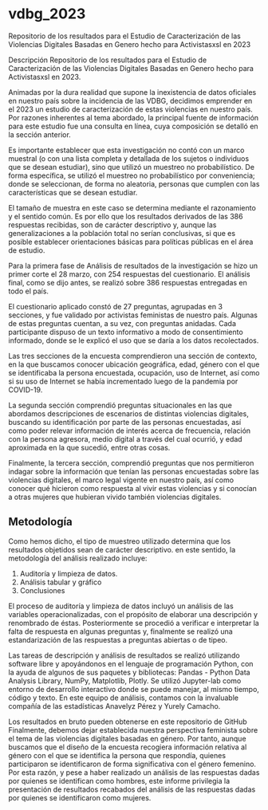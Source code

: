 # vdbg_2023
Repositorio de los resultados para el Estudio de Caracterización de las Violencias Digitales Basadas en Genero hecho para Activistasxsl en 2023

Descripción
Repositorio de los resultados para el Estudio de Caracterización de las Violencias Digitales Basadas en Genero hecho para Activistasxsl en 2023.

Animadas por la dura realidad que supone la inexistencia de datos oficiales en nuestro país sobre la incidencia de las VDBG, decidimos emprender en el 2023 un estudio de caracterización de estas violencias en nuestro país. Por razones inherentes al tema abordado, la principal fuente de información para este estudio fue una consulta en línea, cuya composición se detalló en la sección anterior.

Es importante establecer que esta investigación no contó con un marco muestral (o con una lista completa y detallada de los sujetos o individuos que se desean estudiar), sino que utilizó un muestreo no probabilístico. De forma específica, se utilizó el muestreo no probabilístico por conveniencia; donde se seleccionan, de forma no aleatoria, personas que cumplen con las características que se desean estudiar.

El tamaño de muestra en este caso se determina mediante el razonamiento y el sentido común. Es por ello que los resultados derivados de las 386 respuestas recibidas, son de carácter descriptivo y, aunque las generalizaciones a la población total no serían conclusivas, si que es posible establecer orientaciones básicas para políticas públicas en el área de estudio.

Para la primera fase de Análisis de resultados de la investigación se hizo un primer corte el 28 marzo, con 254 respuestas del cuestionario. El análisis final, como se dijo antes, se realizó sobre 386 respuestas entregadas en todo el país.

El cuestionario aplicado constó de 27 preguntas, agrupadas en 3 secciones, y fue validado por activistas feministas de nuestro país. Algunas de estas preguntas cuentan, a su vez, con preguntas anidadas. Cada participante dispuso de un texto informativo a modo de consentimiento informado, donde se le explicó el uso que se daría a los datos recolectados.

Las tres secciones de la encuesta comprendieron una sección de contexto, en la que buscamos conocer ubicación geográfica, edad, género con el que se identificaba la persona encuestada, ocupación, uso de Internet, así como si su uso de Internet se había incrementado luego de la pandemia por COVID-19. 

La segunda sección comprendió preguntas situacionales en las que abordamos descripciones de escenarios de distintas violencias digitales, buscando su identificación por parte de las personas encuestadas, así como poder relevar información de interés acerca de frecuencia, relación con la persona agresora, medio digital a través del cual ocurrió, y edad aproximada en la que sucedió, entre otras cosas.

Finalmente, la tercera sección, comprendió preguntas que nos permitieron indagar sobre la información que tenían las personas encuestadas sobre las violencias digitales, el marco legal vigente en nuestro país, así como conocer qué hicieron como respuesta al vivir estas violencias y si conocían a otras mujeres que hubieran vivido también violencias digitales.

## Metodología
Como hemos dicho, el tipo de muestreo utilizado determina que los resultados objetidos sean de carácter descriptivo. en este sentido, la metodología del análisis realizado incluye:

1. Auditoría y limpieza de datos.
2. Análisis tabular y gráfico
3. Conclusiones

El proceso de auditoría y limpieza de datos incluyó un análisis de las variables operacionalizadas, con el propósito de elaborar una descripción y renombrado de éstas. Posteriormente se procedió a verificar e interpretar la falta de respuesta en algunas preguntas y, finalmente se realizó una estandarización de las respuestas a preguntas abiertas o de tipeo.

Las tareas de descripción y análisis de resultados se realizó utilizando software libre y apoyándonos en el lenguaje de programación Python, con la ayuda de algunos de sus paquetes y bibliotecas: Pandas - Python Data Analysis Library, NumPy, Matplotlib, Plotly. Se utilizó Jupyter-lab como entorno de desarrollo interactivo donde se puede manejar, al mismo tiempo, código y texto. En este equipo de análisis, contamos con la invaluable compañía de las estadísticas Anavelyz Pérez y Yurely Camacho.

Los resultados en bruto pueden obtenerse en este repositorio de GitHub Finalmente, debemos dejar establecida nuestra perspectiva feminista sobre el tema de las violencias digitales basadas en género. Por tanto, aunque buscamos que el diseño de la encuesta recogiera información relativa al género con el que se identifica la persona que respondía, quienes participaron se identificaron de forma significativa con el género femenino. Por esta razón, y pese a haber realizado un análisis de las respuestas dadas por quienes se identifican como hombres, este informe privilegia la presentación de resultados recabados del análisis de las respuestas dadas por quienes se identificaron como mujeres.

